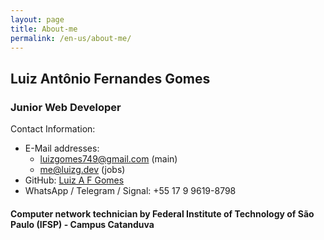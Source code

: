 ```yaml
---
layout: page
title: About-me
permalink: /en-us/about-me/
---
```


## Luiz Antônio Fernandes Gomes
### Junior Web Developer
Contact Information:
  - E-Mail addresses: 
      + luizgomes749@gmail.com (main)
      + me@luizg.dev (jobs)
  - GitHub: [Luiz A F Gomes](https://github.com/iLuiizUHD)
  - WhatsApp / Telegram / Signal: +55 17 9 9619-8798
  
#### Computer network technician by Federal Institute of Technology of São Paulo (IFSP) - Campus Catanduva
